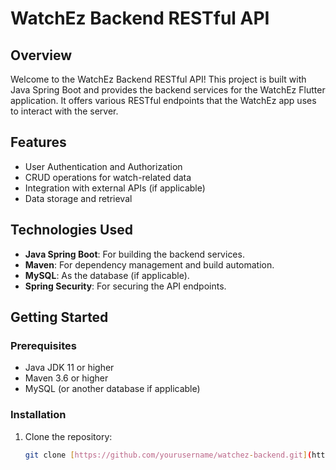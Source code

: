 # WatchEz Backend RESTful API

## Overview

Welcome to the WatchEz Backend RESTful API! This project is built with Java Spring Boot and provides the backend services for the WatchEz Flutter application. It offers various RESTful endpoints that the WatchEz app uses to interact with the server.

## Features

- User Authentication and Authorization
- CRUD operations for watch-related data
- Integration with external APIs (if applicable)
- Data storage and retrieval

## Technologies Used

- **Java Spring Boot**: For building the backend services.
- **Maven**: For dependency management and build automation.
- **MySQL**: As the database (if applicable).
- **Spring Security**: For securing the API endpoints.

## Getting Started

### Prerequisites

- Java JDK 11 or higher
- Maven 3.6 or higher
- MySQL (or another database if applicable)

### Installation

1. Clone the repository:

   ```bash
   git clone [https://github.com/yourusername/watchez-backend.git](https://github.com/thuanyg/WatchEz_RESTfulAPI.git)
